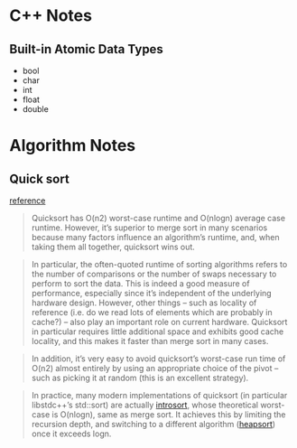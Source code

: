 # C++ Notes

## Built-in Atomic Data Types
- bool
- char
- int
- float
- double




# Algorithm Notes

## Quick sort

[reference](https://stackoverflow.com/questions/70402/why-is-quicksort-better-than-mergesort)

> Quicksort has O(n2) worst-case runtime and O(nlogn) average case runtime. However, it’s superior to merge sort in many scenarios because many factors influence an algorithm’s runtime, and, when taking them all together, quicksort wins out.

> In particular, the often-quoted runtime of sorting algorithms refers to the number of comparisons or the number of swaps necessary to perform to sort the data. This is indeed a good measure of performance, especially since it’s independent of the underlying hardware design. However, other things – such as locality of reference (i.e. do we read lots of elements which are probably in cache?) – also play an important role on current hardware. Quicksort in particular requires little additional space and exhibits good cache locality, and this makes it faster than merge sort in many cases.

> In addition, it’s very easy to avoid quicksort’s worst-case run time of O(n2) almost entirely by using an appropriate choice of the pivot – such as picking it at random (this is an excellent strategy).

> In practice, many modern implementations of quicksort (in particular libstdc++’s std::sort) are actually [introsort](https://en.wikipedia.org/wiki/Introsort), whose theoretical worst-case is O(nlogn), same as merge sort. It achieves this by limiting the recursion depth, and switching to a different algorithm ([heapsort](https://en.wikipedia.org/wiki/Heapsort)) once it exceeds logn.